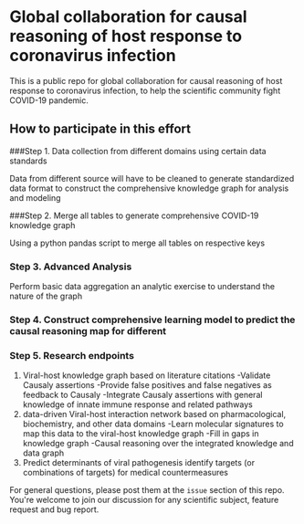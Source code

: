 # Global collaboration for causal reasoning of host response to coronavirus infection
This is a public repo for global collaboration for causal reasoning of host response to coronavirus infection, to
help the scientific community fight COVID-19 pandemic. 

## How to participate in this effort

###Step 1. Data collection from different domains using certain data standards

Data from different source will have to be cleaned to generate standardized data format to construct the comprehensive knowledge graph for analysis and modeling

###Step 2. Merge all tables to generate comprehensive COVID-19 knowledge graph

Using a python pandas script to merge all tables on respective keys

### Step 3. Advanced Analysis

Perform basic data aggregation an analytic exercise to understand the nature of the graph

### Step 4. Construct comprehensive learning model to predict the causal reasoning map for different 


### Step 5. Research endpoints

1. Viral-host knowledge graph based on literature citations
-Validate Causaly assertions
-Provide false positives and false negatives as feedback to Causaly
-Integrate Causaly assertions with general knowledge of innate immune response and related pathways
2. data-driven Viral-host interaction network based on pharmacological, biochemistry, and other data domains
-Learn molecular signatures to map this data to the viral-host knowledge graph
-Fill in gaps in knowledge graph
-Causal reasoning over the integrated knowledge and data graph
3. Predict determinants of viral pathogenesis
identify targets (or combinations of targets) for medical countermeasures

















For general questions, please post them at the `issue` section of this repo. You're welcome to join our discussion for any scientific subject, feature request and bug report.

